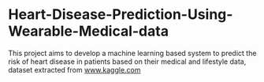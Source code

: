 # Heart-Disease-Prediction-Using-Wearable-Medical-data
This project aims to develop a machine learning based system to predict the risk of heart disease in patients based on their medical and lifestyle data, dataset extracted from www.kaggle.com
